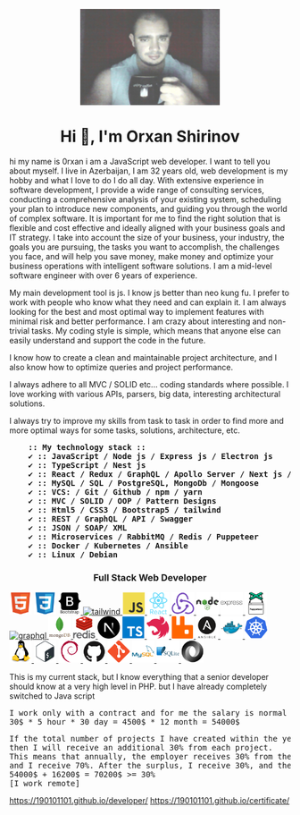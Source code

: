 <p align='center'><img align="center" width='250' height='172' src="https://github.com/190101101/190101101/raw/main/me.JPG" alt="Orxan" /></p>
<h1 align="center">Hi 👋, I'm Orxan Shirinov</h1>

<p>
  hi my name is 0rxan i am a JavaScript web developer. I want to tell you about
  myself. I live in Azerbaijan, I am 32 years old, web development is my hobby
  and what I love to do I do all day. With extensive experience in software
  development, I provide a wide range of consulting services, conducting a
  comprehensive analysis of your existing system, scheduling your plan to
  introduce new components, and guiding you through the world of complex
  software. It is important for me to find the right solution that is flexible
  and cost effective and ideally aligned with your business goals and IT
  strategy. I take into account the size of your business, your industry, the
  goals you are pursuing, the tasks you want to accomplish, the challenges you
  face, and will help you save money, make money and optimize your business
  operations with intelligent software solutions. I am a mid-level software
  engineer with over 6 years of experience.
</p>
<p>
  My main development tool is js. I know js better than neo kung fu. I prefer to
  work with people who know what they need and can explain it. I am always
  looking for the best and most optimal way to implement features with minimal
  risk and better performance. I am crazy about interesting and non-trivial
  tasks. My coding style is simple, which means that anyone else can easily
  understand and support the code in the future.
</p>
<p>
  I know how to create a clean and maintainable project architecture, and I also
  know how to optimize queries and project performance.
</p>
<p>
  I always adhere to all MVC / SOLID etc... coding standards where possible. I
  love working with various APIs, parsers, big data, interesting architectural
  solutions.
</p>
<p>
  I always try to improve my skills from task to task in order to find more and
  more optimal ways for some tasks, solutions, architecture, etc.
</p>
<pre>
    <b>:: My technology stack ::</b>
    <b>✔ :: JavaScript / Node js / Express js / Electron js</b>
    <b>✔ :: TypeScript / Nest js  </b>
    <b>✔ :: React / Redux / GraphQL / Apollo Server / Next js / React Native</b>
    <b>✔ :: MySQL / SQL / PostgreSQL, MongoDb / Mongoose</b>
    <b>✔ :: VCS: / Git / Github / npm / yarn</b>
    <b>✔ :: MVC / SOLID / OOP / Pattern Designs</b>
    <b>✔ :: Html5 / CSS3 / Bootstrap5 / tailwind</b>
    <b>✔ :: REST / GraphQL / API / Swagger</b>
    <b>✔ :: JSON / SOAP/ XML</b>
    <b>✔ :: Microservices / RabbitMQ / Redis / Puppeteer</b>
    <b>✔ :: Docker / Kubernetes / Ansible</b>
    <b>✔ :: Linux / Debian</b>
</pre>
<h3 align="center">Full Stack Web Developer</h3>
<p align="left">
  <a rel="noreferrer">
    <img
      src="https://github.com/devicons/devicon/blob/master/icons/html5/html5-original.svg"
      alt="html5"
      width="40"
      height="40"
    />
  </a>
  <a rel="noreferrer">
    <img
      src="https://github.com/devicons/devicon/blob/master/icons/css3/css3-original.svg"
      alt="css3"
      width="40"
      height="40"
    />
  </a>
  <a href="https://getbootstrap.com" target="_blank" rel="noreferrer">
    <img
      src="https://raw.githubusercontent.com/devicons/devicon/master/icons/bootstrap/bootstrap-plain-wordmark.svg"
      alt="bootstrap"
      width="40"
      height="40"
    />
  </a>
  <a href="https://tailwindcss.com/" target="_blank" rel="noreferrer">
    <img
      src="https://www.vectorlogo.zone/logos/tailwindcss/tailwindcss-icon.svg"
      alt="tailwind"
      width="40"
      height="40"
    />
  </a>
  <a
    href="https://developer.mozilla.org/en-US/docs/Web/JavaScript"
    target="_blank"
    rel="noreferrer"
  >
    <img
      src="https://raw.githubusercontent.com/devicons/devicon/master/icons/javascript/javascript-original.svg"
      alt="javascript"
      width="40"
      height="40"
    />
  </a>
  <a href="https://react.dev" target="_blank" rel="noreferrer">
    <img
      src="https://github.com/devicons/devicon/blob/master/icons/react/react-original-wordmark.svg"
      alt="react"
      width="40"
      height="40"
    />
  </a>
  <a href="https://redux.js.org" target="_blank" rel="noreferrer">
    <img
      src="https://raw.githubusercontent.com/devicons/devicon/master/icons/redux/redux-original.svg"
      alt="redux"
      width="40"
      height="40"
    />
  </a>
  <a href="https://nodejs.org" target="_blank" rel="noreferrer">
    <img
      src="https://raw.githubusercontent.com/devicons/devicon/master/icons/nodejs/nodejs-original-wordmark.svg"
      alt="nodejs"
      width="40"
      height="40"
    />
  </a>
  <a href="https://expressjs.com" target="_blank" rel="noreferrer">
    <img
      src="https://raw.githubusercontent.com/devicons/devicon/master/icons/express/express-original-wordmark.svg"
      alt="express"
      width="40"
      height="40"
    />
  </a>
  <a href="https://pptr.dev/" target="_blank" rel="noreferrer">
    <img
      src="https://github.com/devicons/devicon/blob/master/icons/puppeteer/puppeteer-original.svg"
      alt="puppeteer"
      width="40"
      height="40"
    />
  </a>
  <a href="https://graphql.org" target="_blank" rel="noreferrer">
    <img
      src="https://www.vectorlogo.zone/logos/graphql/graphql-icon.svg"
      alt="graphql"
      width="40"
      height="40"
    />
  </a>
  <a href="https://www.mongodb.com/" target="_blank" rel="noreferrer">
    <img
      src="https://raw.githubusercontent.com/devicons/devicon/master/icons/mongodb/mongodb-original-wordmark.svg"
      alt="mongodb"
      width="40"
      height="40"
    />
  </a>
  <a href="https://redis.io/" target="_blank" rel="noreferrer">
    <img
      src="https://github.com/devicons/devicon/blob/master/icons/redis/redis-original-wordmark.svg"
      alt="redis"
      width="40"
      height="40"
    />
  </a>
  <a href="https://nextjs.org/" target="_blank" rel="noreferrer">
    <img
      src="https://github.com/devicons/devicon/blob/master/icons/nextjs/nextjs-original.svg"
      alt="nextjs"
      width="40"
      height="40"
    />
  </a>
  <a href="https://www.typescriptlang.org/" target="_blank" rel="noreferrer">
    <img
      src="https://raw.githubusercontent.com/devicons/devicon/master/icons/typescript/typescript-original.svg"
      alt="typescript"
      width="40"
      height="40"
    />
  </a>
  <a href="https://nestjs.com/" target="_blank" rel="noreferrer">
    <img
      src="https://github.com/devicons/devicon/blob/master/icons/nestjs/nestjs-original.svg"
      alt="nestjs"
      width="40"
      height="40"
    />
  </a>
  <a href="https://rabbitmq.com/" target="_blank" rel="noreferrer">
    <img
      src="https://github.com/devicons/devicon/blob/master/icons/rabbitmq/rabbitmq-original.svg"
      alt="rabbitmq"
      width="40"
      height="40"
    />
  </a>
  <a href="https://www.ansible.com/" target="_blank" rel="noreferrer">
    <img
      src="https://github.com/devicons/devicon/blob/master/icons/ansible/ansible-original-wordmark.svg"
      alt="ansible"
      width="40"
      height="40"
    />
  </a>
  <a href="https://www.docker.com/" target="_blank" rel="noreferrer">
    <img
      src="https://github.com/devicons/devicon/blob/master/icons/docker/docker-original.svg"
      alt="docker"
      width="40"
      height="40"
    />
  </a>
  <a href="https://kubernetes.io/" target="_blank" rel="noreferrer">
    <img
      src="https://github.com/devicons/devicon/blob/master/icons/kubernetes/kubernetes-original.svg"
      alt="kubernetes"
      width="40"
      height="40"
    />
  </a>
  <a href="https://www.linux.org/" target="_blank" rel="noreferrer">
    <img
      src="https://github.com/devicons/devicon/blob/master/icons/linux/linux-original.svg"
      alt="linux"
      width="40"
      height="40"
    />
  </a>
  <a href="https://www.gnu.org/software/bash/" target="_blank" rel="noreferrer">
    <img
      src="https://github.com/devicons/devicon/blob/master/icons/bash/bash-original.svg"
      alt="bash"
      width="40"
      height="40"
    />
  </a>
  <a href="https://www.debian.org/" target="_blank" rel="noreferrer">
    <img
      src="https://github.com/devicons/devicon/blob/master/icons/debian/debian-plain.svg"
      alt="debian"
      width="40"
      height="40"
    />
  </a>
  <a href="https://www.github.com/" target="_blank" rel="noreferrer">
    <img
      src="https://github.com/devicons/devicon/blob/master/icons/github/github-original.svg"
      alt="github"
      width="40"
      height="40"
    />
  </a>
  <a href="https://git-scm.com/" target="_blank" rel="noreferrer">
    <img
      src="https://github.com/devicons/devicon/blob/master/icons/git/git-plain.svg"
      alt="git"
      width="40"
      height="40"
    />
  </a>
  <a href="https://www.mysql.com/" target="_blank" rel="noreferrer">
    <img
      src="https://github.com/devicons/devicon/blob/master/icons/mysql/mysql-original-wordmark.svg"
      alt="mysql"
      width="40"
      height="40"
    />
  </a>
  <a href="https://www.sqlite.org/index.html" target="_blank" rel="noreferrer">
    <img
      src="https://github.com/devicons/devicon/blob/master/icons/sqlite/sqlite-original-wordmark.svg"
      alt="sqlite"
      width="40"
      height="40"
    />
  </a>
  <a href="https://www.json.org/" target="_blank" rel="noreferrer">
    <img
      src="https://github.com/devicons/devicon/blob/master/icons/json/json-original.svg"
      alt="json"
      width="40"
      height="40"
    />
  </a>
</p>
<p>
	This is my current stack, but I know everything that a senior developer should know at a very high level in PHP. but I have already completely switched to Java script
</p>
<pre>
I work only with a contract and for me the salary is normal per year
30$ * 5 hour * 30 day = 4500$ * 12 month = 54000$
</pre>
<pre>
If the total number of projects I have created within the year exceeds 30% of my annual salary, 
then I will receive an additional 30% from each project.
This means that annually, the employer receives 30% from the projects, 
and I receive 70%. After the surplus, I receive 30%, and the employer receives 70%.
54000$ + 16200$ = 70200$ >= 30%
[I work remote]
</pre>
<a href="https://190101101.github.io/developer/">https://190101101.github.io/developer/</a>
<a href="https://190101101.github.io/certificate/">https://190101101.github.io/certificate/</a>
